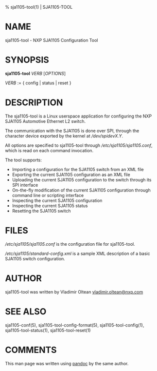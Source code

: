 % sja1105-tool(1) | SJA1105-TOOL

NAME
====

sja1105-tool - NXP SJA1105 Configuration Tool

SYNOPSIS
========

**sja1105-tool** _VERB_ \[_OPTIONS_\]

_VERB_ := { config | status | reset }

DESCRIPTION
===========

The sja1105-tool is a Linux userspace application for configuring the NXP
SJA1105 Automotive Ethernet L2 switch.

The communication with the SJA1105 is done over SPI, through the character
device exported by the kernel at _/dev/spidevX.Y_.

All options are specified to sja1105-tool through _/etc/sja1105/sja1105.conf_,
which is read on each command invocation.

The tool supports:

  * Importing a configuration for the SJA1105 switch from an XML file
  * Exporting the current SJA1105 configuration as an XML file
  * Uploading the current SJA1105 configuration to the switch through its SPI
    interface
  * On-the-fly modification of the current SJA1105 configuration through command
    line or scripting interface
  * Inspecting the current SJA1105 configuration
  * Inspecting the current SJA1105 status
  * Resetting the SJA1105 switch

FILES
=====

_/etc/sja1105/sja1105.conf_ is the configuration file for sja1105-tool.

_/etc/sja1105/standard-config.xml_ is a sample XML description of a basic SJA1105 switch configuration.

AUTHOR
======

sja1105-tool was written by Vladimir Oltean <vladimir.oltean@nxp.com>

SEE ALSO
========

sja1105-conf(5),
sja1105-tool-config-format(5),
sja1105-tool-config(1),
sja1105-tool-status(1),
sja1105-tool-reset(1)

COMMENTS
========

This man page was written using [pandoc](http://pandoc.org/) by the same author.


